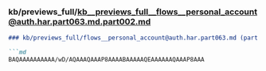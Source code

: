 ### kb/previews_full/kb__previews_full__flows__personal_account@auth.har.part063.md.part002.md

```md
### kb/previews_full/flows__personal_account@auth.har.part063.md (part 002)

```md
BAQAAAAAAAAAA/wD/AQAAAQAAAP8AAAABAAAAAQEAAAAAAQAAAP8AAA
```

```

```

